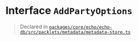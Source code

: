# Interface `AddPartyOptions`
> Declared in [`packages/core/echo/echo-db/src/packlets/metadata/metadata-store.ts`](.)
